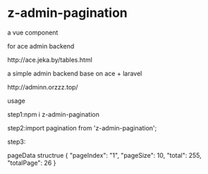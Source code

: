 # z-admin-pagination
a vue component

for ace admin backend
<p>http://ace.jeka.by/tables.html</p>

a simple admin backend base on ace + laravel
<p>http://adminn.orzzz.top/</p>

usage
<p>step1:npm i z-admin-pagination</p>
<p>step2:import pagination from 'z-admin-pagination';</p>
<p>step3:
<br>
	<pagination v-bind:pageData="pageData" @pageQuery="pageQuery"></pagination>
</p>

pageData structrue
{
	"pageIndex": "1",
	"pageSize": 10,
	"total": 255,
	"totalPage": 26
}
